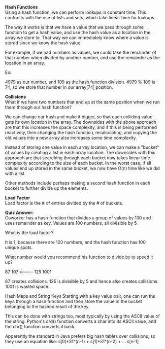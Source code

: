 <b>Hash Functions</b><br>
Using a hash function, we can perform lookups in constant time. This contrasts with the use of lists and sets, which take linear time for lookups.

The way it works is that we have a value that we pass through some function to get a hash value, and use the hash value as a location in the array we store to. That way we can immediately know where a value is stored since we know the hash value.

For example, if we had numbers as values, we could take the remainder of that number when divided by another number, and use the remainder as the location in an array.

Ex:

4979 as our number, and 109 as the hash function division. 4979 % 109 is 74, so we store that number in our array[74] position.

<b>Collisions</b><br>
What if we have two numbers that end up at the same position when we run them through our hash function?

We can change our hash and make it bigger, so that each colliding value gets its own location in the array.
The downsides with the above approach are that this increases the space complexity, and if this is being performed reactively, then changing the hash function, recalculating, and copying the old values into a new array also increases some time complexity.

Instead of storing one value in each array location, we can make a "bucket" of values by creating a list in each array location.
The downsides with this approach are that searching through each bucket now takes linear time complexity according to the size of each bucket. In the worst case, if all values end up stored in the same bucket, we now have O(n) time like we did with a list.

Other methods include perhaps making a second hash function in each bucket to further divide up the elements.

<b>Load Factor</b><br>
Load factor is the # of entries divided by the # of buckets.

<b>Quiz Answer:</b><br>
Coworker has a hash function that divides a group of values by 100 and uses remainder as key. Values are 100 numbers, all divisible by 5.

What is the load factor?

It is 1, because there are 100 numbers, and the hash function has 100 unique spots.

What number would you recommend his function to divide by to speed it up?

87 107 <---- 125 1001

87 creates collisions. 125 is divisible by 5 and hence also creates collisions. 1001 is wasted space.

Hash Maps and String Keys
Starting with a key value pair, one can run the keys through a hash function and then store the value in the bucket belonging to the hashed result of the key.

This can be done with strings too, most typically by using the ASCII value of the string. Python's ord() function converts a char into its ASCII value, and the chr() function converts it back.

Apparently the standard in Java prefers big hash tables over collisions, so they use an equation like: s[0]*31^(n-1) + s[1]*31^(n-2) + ... s[n-1]
